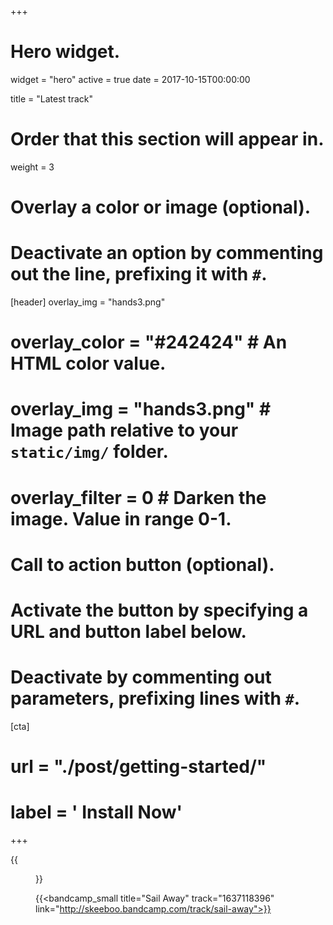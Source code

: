 +++
# Hero widget.
widget = "hero"
active = true
date = 2017-10-15T00:00:00

title = "Latest track"

# Order that this section will appear in.
weight = 3

# Overlay a color or image (optional).
#   Deactivate an option by commenting out the line, prefixing it with `#`.
[header]
overlay_img = "hands3.png"
#  overlay_color = "#242424"  # An HTML color value.
#  overlay_img = "hands3.png"  # Image path relative to your `static/img/` folder.
#  overlay_filter = 0  # Darken the image. Value in range 0-1.

# Call to action button (optional).
#   Activate the button by specifying a URL and button label below.
#   Deactivate by commenting out parameters, prefixing lines with `#`.
[cta]
 # url = "./post/getting-started/"
 # label = '<i class="fas fa-download"></i> Install Now'
+++


{{<figure src="/img/covers/SailAway.jpg" width="320" link="https://distrokid.com/hyperfollow/skeeboo/erKH" target="_blank">}}

{{<bandcamp_small title="Sail Away" track="1637118396" link="http://skeeboo.bandcamp.com/track/sail-away">}}
